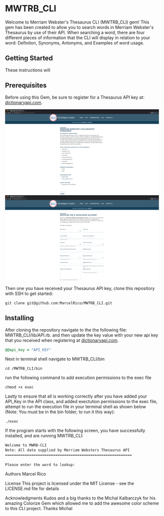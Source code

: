 # MWTRB_CLI

Welcome to Merriam Webster's Thesaurus CLI (MWTRB_CLI) gem! This gem has been created to allow you to search words in Merriam Webster's Thesaurus by use of their API. When searching a word, there are four different pieces of information that the CLI will display in relation to your word: Definiton, Synonyms, Antonyms, and Examples of word usage.

## Getting Started
These instructions will 

## Prerequisites
Before using this Gem, be sure to register for a Thesaurus API key at: [dictionaryapi.com](https://dictionaryapi.com/register/index).

<img src="Images/MWTRB1.png" width="700">
<img src="Images/MWTRB2.png" width="700">

Then one you have received your Thesaurus API key, clone this repository with SSH to get started:

```
git clone git@github.com:MarcelRico/MWTRB_CLI.git
```

## Installing
After cloning the repository navigate to the the following file: MWTRB_CLI/lib/API.rb. and then update the key value with your new api key that you received when registering at [dictionaryapi.com](https://dictionaryapi.com/register/index).

```ruby
@@api_key = "API_KEY"
```

Next in terminal shell navigate to MWTRB_CLI/bin

```
cd /MWTRB_CLI/bin
```

 run the following command to add execution permissions to the exec file

```
chmod +x exec
```

Lastly to ensure that all is working correctly after you have added your API_Key in the API class,
and added exectution permissions to the exec file, attempt to run the execution file in your terminal shell as shown below (Note: You must be in the bin folder, to run it this way):

```
./exec
```

If the program starts with the following screen, you have successfully installed, and are running MWTRB_CLI:

```
Welcome to MWRB-CLI
Note: All data supplied by Merriam Websters Thesaurus API
==========================================================

Please enter the word to lookup:
```

Authors
Marcel Rico

License
This project is licensed under the MIT License - see the LICENSE.md file for details

Acknowledgments
Kudos and a big thanks to the Michal Kalbarczyk for his amazing Colorize Gem which
allowed me to add the awesome color scheme to this CLI project. Thanks Michal
